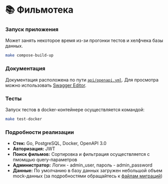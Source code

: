 # :books: Фильмотека 

### Запуск приложения

Может занять некоторое время из-зи прогонки тестов и хелфчека базы данных.

```bash
make compose-build-up
```

### Документация

Документация расположена по пути [`api/openapi.yml`](https://github.com/Coderovshik/film-library/blob/master/api/openapi.yml). Для просмотра можно использовать [Swagger Editor](https://editor.swagger.io/).

### Тесты

Запуск тестов в docker-контейнере осуществляется командой:

```bash
make test-docker
```

### Подробности реализации

- **Стек:** Go, PostgreSQL, Docker, OpenAPI 3.0
- **Авторизация:** JWT
- **Поиск фильмов:** Сортировка и фильтрация осуществляется с пмомщью query-параметров
- **Администратор:** Логин - admin_user, пароль - admin_password
- **Данные:** По умолчанию в базу данных загружен небольшой объем mock-данных (за подробностями обращайтесь к [файлам миграций](https://github.com/Coderovshik/film-library/tree/master/internal/db/migrations))